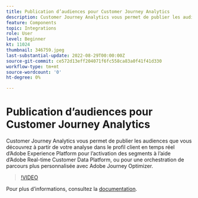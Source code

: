 ```yaml
---
title: Publication d’audiences pour Customer Journey Analytics
description: Customer Journey Analytics vous permet de publier les audiences que vous découvrez à partir de votre analyse dans le profil client en temps réel d’Adobe Experience Platform pour l’activation des segments à l’aide d’Adobe Real-time Customer Data Platform, ou pour une orchestration de parcours plus personnalisée avec Adobe Journey Optimizer. (Doit comporter entre 60 et 160 caractères, mais compte 297 caractères)
feature: Components
topic: Integrations
role: User
level: Beginner
kt: 11024
thumbnail: 346759.jpeg
last-substantial-update: 2022-08-29T00:00:00Z
source-git-commit: ce572d13eff204071f6fc558ca83a0f41f41d330
workflow-type: tm+mt
source-wordcount: '0'
ht-degree: 0%

---
```



# Publication d’audiences pour Customer Journey Analytics

Customer Journey Analytics vous permet de publier les audiences que vous découvrez à partir de votre analyse dans le profil client en temps réel d’Adobe Experience Platform pour l’activation des segments à l’aide d’Adobe Real-time Customer Data Platform, ou pour une orchestration de parcours plus personnalisée avec Adobe Journey Optimizer.

>[!VIDEO](https://video.tv.adobe.com/v/346759/?quality=12&learn=on)

Pour plus dʼinformations, consultez la [documentation](https://experienceleague.adobe.com/docs/analytics-platform/using/cja-components/audiences/audiences-overview.html?lang=fr).
